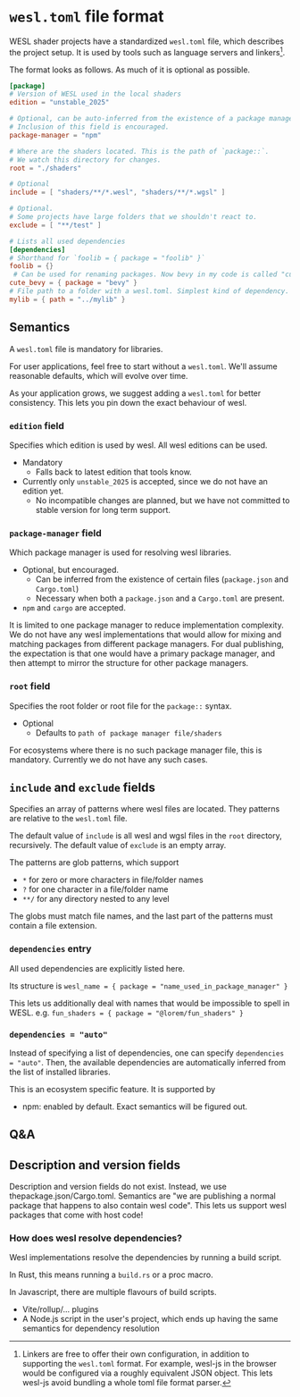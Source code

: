 # `wesl.toml` file format

WESL shader projects have a standardized `wesl.toml` file, which describes the project setup. It is used by tools such as language servers and linkers[^1].

The format looks as follows. As much of it is optional as possible.

```toml
[package]
# Version of WESL used in the local shaders
edition = "unstable_2025"

# Optional, can be auto-inferred from the existence of a package manager file.
# Inclusion of this field is encouraged.
package-manager = "npm"

# Where are the shaders located. This is the path of `package::`.
# We watch this directory for changes.
root = "./shaders"

# Optional
include = [ "shaders/**/*.wesl", "shaders/**/*.wgsl" ]

# Optional.
# Some projects have large folders that we shouldn't react to. 
exclude = [ "**/test" ]

# Lists all used dependencies
[dependencies]
# Shorthand for `foolib = { package = "foolib" }`
foolib = {}
 # Can be used for renaming packages. Now bevy in my code is called "cute_bevy".
cute_bevy = { package = "bevy" }
# File path to a folder with a wesl.toml. Simplest kind of dependency.
mylib = { path = "../mylib" }
```


[^1]: Linkers are free to offer their own configuration, in addition to supporting the `wesl.toml` format.
For example, wesl-js in the browser would be configured via a roughly equivalent JSON object. This lets wesl-js avoid bundling a whole toml file format parser.


## Semantics

A `wesl.toml` file is mandatory for libraries.

For user applications, feel free to start without a `wesl.toml`. We'll assume reasonable defaults, which will evolve over time.

As your application grows, we suggest adding a `wesl.toml` for better consistency. This lets you pin down the exact behaviour of wesl.

### `edition` field

Specifies which edition is used by wesl. All wesl editions can be used.

- Mandatory
  - Falls back to latest edition that tools know.
- Currently only `unstable_2025` is accepted, since we do not have an edition yet.
  - No incompatible changes are planned, but we have not committed to stable version for long term support.

### `package-manager` field

Which package manager is used for resolving wesl libraries.

- Optional, but encouraged.
  - Can be inferred from the existence of certain files (`package.json` and `Cargo.toml`)
  - Necessary when both a `package.json` and a `Cargo.toml` are present.
- `npm` and `cargo` are accepted.

It is limited to one package manager to reduce implementation complexity.
We do not have any wesl implementations that would allow for mixing and matching packages from different package managers.
For dual publishing, the expectation is that one would have a primary package manager, and then attempt to mirror the structure for other package managers.

### `root` field

Specifies the root folder or root file for the `package::` syntax.

- Optional
  - Defaults to `path of package manager file/shaders`
 
 For ecosystems where there is no such package manager file, this is mandatory. 
 Currently we do not have any such cases.

## `include` and `exclude` fields

Specifies an array of patterns where wesl files are located. They patterns are relative to the `wesl.toml` file.

The default value of `include` is all wesl and wgsl files in the `root` directory, recursively.
The default value of `exclude` is an empty array.

The patterns are glob patterns, which support
- `*` for zero or more characters in file/folder names
- `?` for one character in a file/folder name
- `**/` for any directory nested to any level

The globs must match file names, and the last part of the patterns must contain a file extension.

### `dependencies` entry

All used dependencies are explicitly listed here.

Its structure is `wesl_name = { package = "name_used_in_package_manager" }`

This lets us additionally deal with names that would be impossible to spell in WESL.
e.g. `fun_shaders = { package = "@lorem/fun_shaders" }`

### `dependencies = "auto"`

Instead of specifying a list of dependencies, one can specify `dependencies = "auto"`.
Then, the available dependencies are automatically inferred from the list of installed libraries. 

This is an ecosystem specific feature. It is supported by

- npm: enabled by default. Exact semantics will be figured out.


## Q&A

## Description and version fields

Description and version fields do not exist.
Instead, we use thepackage.json/Cargo.toml.
Semantics are "we are publishing a normal package that happens to also contain wesl code".
This lets us support wesl packages that come with host code!

### How does wesl resolve dependencies?

Wesl implementations resolve the dependencies by running a build script.

In Rust, this means running a `build.rs` or a proc macro.

In Javascript, there are multiple flavours of build scripts. 
- Vite/rollup/... plugins
- A Node.js script in the user's project, which ends up having the same semantics for dependency resolution
